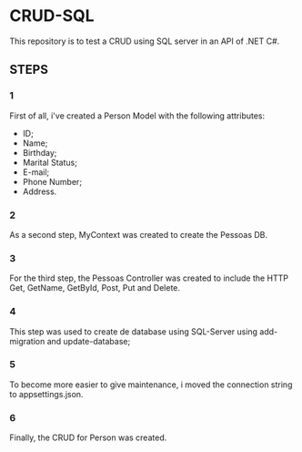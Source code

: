 # CRUD-SQL
This repository is to test a CRUD using SQL server in an API of .NET C#.


## STEPS

### 1
First of all, i've created a Person Model with the following attributes:
- ID;
- Name;
- Birthday;
- Marital Status;
- E-mail;
- Phone Number; 
- Address.

### 2 
As a second step, MyContext was created to create the Pessoas DB. 

### 3
For the third step, the Pessoas Controller was created to include the HTTP Get, GetName, GetById, Post, Put and Delete.

### 4 
This step was used to create de database using SQL-Server using add-migration and update-database;

### 5
To become more easier to give maintenance, i moved the connection string to appsettings.json.

### 6 
Finally, the CRUD for Person was created.
